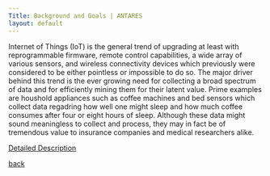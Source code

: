 ```yaml
---
Title: Background and Goals | ANTARES
layout: default
---
```

Internet of Things (IoT) is the general trend of upgrading at least with reprogrammable firmware, remote control capabilities, a wide array of various sensors, and wireless connectivity devices which previously were considered to be either pointless or impossible to do so. The major driver behind this trend is the ever growing need for collecting a broad spectrum of data and for efficiently mining them for their latent value. Prime examples are houshold appliances such as coffee machines and bed sensors which collect data regadring how well one might sleep and how much coffee consumes after four or eight hours of sleep. Although these data might sound meaningless to collect and process, they may in fact be of tremendous value to insurance companies and medical researchers alike.

[Detailed Description](http://iisa2018.unipi.gr/wp-content/uploads/2018/03/iot_iisa_2018.pdf)

[back](./)
